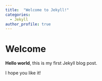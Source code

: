 ```yaml
---
title:  "Welcome to Jekyll!"
categories:
  - Jekyll
author_profile: true
---
```


# Welcome

**Hello world**, this is my first Jekyll blog post.

I hope you like it!